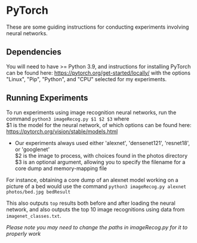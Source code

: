 # PyTorch

These are some guiding instructions for conducting experiments involving neural networks.  

## Dependencies
You will need to have >= Python 3.9, and instructions for installing PyTorch can be found here: https://pytorch.org/get-started/locally/ with the options "Linux", "Pip", "Python", and "CPU" selected for my experiments.  

## Running Experiments
To run experiments using image recognition neural networks, run the command `python3 imageRecog.py $1 $2 $3` where  
$1 is the model for the neural network, of which options can be found here: https://pytorch.org/vision/stable/models.html
* Our experiments always used either 'alexnet', 'densenet121', 'resnet18', or 'googlenet'  
$2 is the image to process, with choices found in the photos directory  
$3 is an optional argument, allowing you to specify the filename for a core dump and memory-mapping file

For instance, obtaining a core dump of an alexnet model working on a picture of a bed would use the command `python3 imageRecog.py alexnet photos/bed.jpg bedResult`  

This also outputs `top` results both before and after loading the neural network, and also outputs the top 10 image recognitions using data from `imagenet_classes.txt`.

*Please note you may need to change the paths in imageRecog.py for it to properly work*